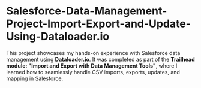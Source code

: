 # Salesforce-Data-Management-Project-Import-Export-and-Update-Using-Dataloader.io
This project showcases my hands-on experience with Salesforce data management using **Dataloader.io**. It was completed as part of the **Trailhead module: "Import and Export with Data Management Tools"**, where I learned how to seamlessly handle CSV imports, exports, updates, and mapping in Salesforce.
